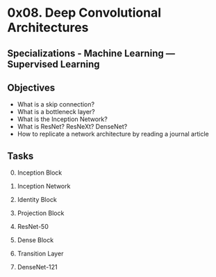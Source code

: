 # 0x08. Deep Convolutional Architectures
## Specializations - Machine Learning ― Supervised Learning
## Objectives
* What is a skip connection?
* What is a bottleneck layer?
* What is the Inception Network?
* What is ResNet? ResNeXt? DenseNet?
* How to replicate a network architecture by reading a journal article

## Tasks
0. Inception Block

1. Inception Network

2. Identity Block

3. Projection Block

4. ResNet-50

5. Dense Block

6. Transition Layer

7. DenseNet-121
